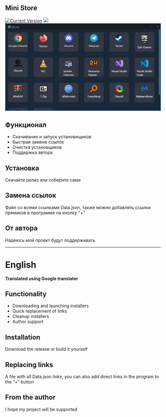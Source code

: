 ## Mini Store
[![Current Version](https://img.shields.io/badge/version-1.2.2-2681da)](https://github.com/skey4ik/MiniStore) [![](https://img.shields.io/badge/By-SKey-white)](https://github.com/skey4ik/MiniStore)
![Menu](Menu.png)

## Функционал
* Скачивание и запуск установищиков
* Быстрая замена ссылок
* Очистка установщиков
* Поддержка автора

## Установка
Скачайте релиз или соберите сами

## Замена ссылок
Файл со всеми ссылками Data.json, также можно добавлять ссылки прямиков в программе на кнопку "+"

## От автора
Надеюсь мой проект будут поддерживать

---
# English
**Translated using Google translator**

## Functionality
* Downloading and launching installers
* Quick replacement of links
* Cleanup installers
* Author support

## Installation
Download the release or build it yourself

## Replacing links
A file with all Data.json links, you can also add direct links in the program to the “+” button

## From the author
I hope my project will be supported
